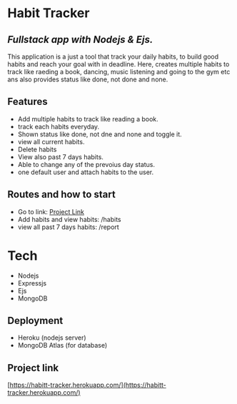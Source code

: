 # Habit Tracker

## _Fullstack app with Nodejs & Ejs._

This application is a just a tool that track your daily habits, to build good habits and reach your goal with in deadline. Here, creates multiple habits to track like raeding a book, dancing, music listening and going to the gym etc ans also provides status like done, not done and none. 

## Features
- Add multiple habits to track like reading a book.
- track each habits everyday.
- Shown status like done, not dne and none and toggle it.
- view all current habits.
- Delete habits
- View also past 7 days habits.
- Able to change any of the prevoius day status.
- one default user and attach habits to the user.

## Routes and how to start
- Go to link: [Project Link](https://habitt-tracker.herokuapp.com/)
- Add habits and view habits:  /habits
- view all past 7 days habits: /report

# Tech
- Nodejs
- Expressjs
- Ejs
- MongoDB

## Deployment
- Heroku (nodejs server)
- MongoDB Atlas (for database)

## Project link
[https://habitt-tracker.herokuapp.com/](https://habitt-tracker.herokuapp.com/)
